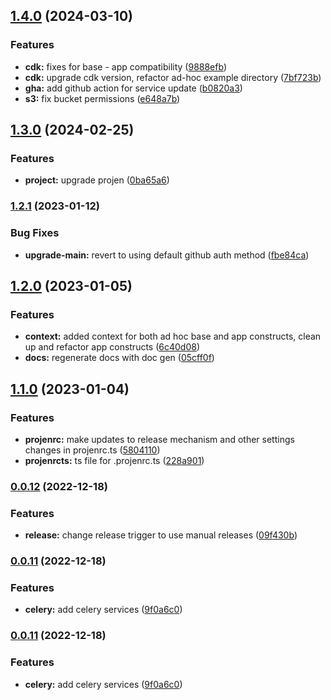 
## [1.4.0](https://github.com/briancaffey/cdk-django/compare/v1.3.0...v1.4.0) (2024-03-10)


### Features

* **cdk:** fixes for base - app compatibility ([9888efb](https://github.com/briancaffey/cdk-django/commit/9888efbd55da0c9bc330ff6ee2e8b7ccb3de103b))
* **cdk:** upgrade cdk version, refactor ad-hoc example directory ([7bf723b](https://github.com/briancaffey/cdk-django/commit/7bf723b609ef7caf5534dea10edfee9c5f8c5bf1))
* **gha:** add github action for service update ([b0820a3](https://github.com/briancaffey/cdk-django/commit/b0820a35b89390b1884715d2cef448fbeb179598))
* **s3:** fix bucket permissions ([e648a7b](https://github.com/briancaffey/cdk-django/commit/e648a7bc2c11bf66b754ff422cb8b26af50916f7))

## [1.3.0](https://github.com/briancaffey/cdk-django/compare/v1.2.1...v1.3.0) (2024-02-25)


### Features

* **project:** upgrade projen ([0ba65a6](https://github.com/briancaffey/cdk-django/commit/0ba65a6b6205cbdbc1f5546a6b30f8c2ecd3d135))

### [1.2.1](https://github.com/briancaffey/cdk-django/compare/v1.2.0...v1.2.1) (2023-01-12)


### Bug Fixes

* **upgrade-main:** revert to using default github auth method ([fbe84ca](https://github.com/briancaffey/cdk-django/commit/fbe84ca048c9bcc69983628664127de535eddd5d))

## [1.2.0](https://github.com/briancaffey/cdk-django/compare/v1.1.0...v1.2.0) (2023-01-05)


### Features

* **context:** added context for both ad hoc base and app constructs, clean up and refactor app constructs ([6c40d08](https://github.com/briancaffey/cdk-django/commit/6c40d084d652f96c9c53b6a6603f52467cb72088))
* **docs:** regenerate docs with doc gen ([05cff0f](https://github.com/briancaffey/cdk-django/commit/05cff0fe3429183ff0a10fc414f4063e3410dc6c))

## [1.1.0](https://github.com/briancaffey/cdk-django/compare/v1.0.0...v1.1.0) (2023-01-04)


### Features

* **projenrc:** make updates to release mechanism and other settings changes in projenrc.ts ([5804110](https://github.com/briancaffey/cdk-django/commit/58041106c6605f882708ad563eeebaf4b193f3e3))
* **projenrcts:** ts file for .projenrc.ts ([228a901](https://github.com/briancaffey/cdk-django/commit/228a901e0bae4ba6ffd95ab433f1e9fd045f2024))

### [0.0.12](https://github.com/briancaffey/cdk-django/compare/v0.0.11...v0.0.12) (2022-12-18)


### Features

* **release:** change release trigger to use manual releases ([09f430b](https://github.com/briancaffey/cdk-django/commit/09f430bd6064477a195fc1d88a117495ad4330ce))

### [0.0.11](https://github.com/briancaffey/cdk-django/compare/v0.0.10...v0.0.11) (2022-12-18)


### Features

* **celery:** add celery services ([9f0a6c0](https://github.com/briancaffey/cdk-django/commit/9f0a6c0dd3799deb6957954e3d7ae51eacfd3b21))

### [0.0.11](https://github.com/briancaffey/cdk-django/compare/v0.0.10...v0.0.11) (2022-12-18)


### Features

* **celery:** add celery services ([9f0a6c0](https://github.com/briancaffey/cdk-django/commit/9f0a6c0dd3799deb6957954e3d7ae51eacfd3b21))

